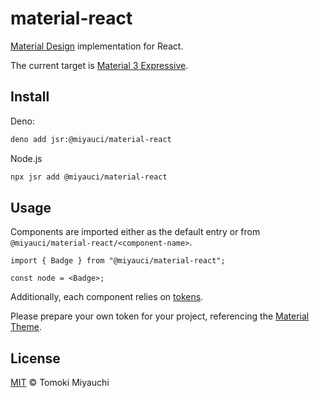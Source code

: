 # material-react

[Material Design](https://m3.material.io/) implementation for React.

The current target is
[Material 3 Expressive](https://m3.material.io/blog/building-with-m3-expressive#what-rsquo-s-material-3-expressive).

## Install

Deno:

```bash
deno add jsr:@miyauci/material-react
```

Node.js

```bash
npx jsr add @miyauci/material-react
```

## Usage

Components are imported either as the default entry or from
`@miyauci/material-react/<component-name>`.

```tsx
import { Badge } from "@miyauci/material-react";

const node = <Badge>;
```

Additionally, each component relies on [tokens](./docs/token.md).

Please prepare your own token for your project, referencing the
[Material Theme](./examples/material_design/style.css).

<!-- ## Contributing -->

## License

[MIT](./LICENSE) © Tomoki Miyauchi
